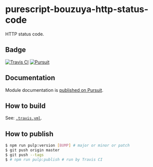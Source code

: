 # purescript-bouzuya-http-status-code

HTTP status code.

## Badge

[![Travis CI][travis-ci-badge]][travis-ci]
[![Pursuit][pursuit-badge]][pursuit]

## Documentation

Module documentation is [published on Pursuit][pursuit].

## How to build

See: [`.travis.yml`](.travis.yml).

## How to publish

```sh
$ npm run pulp:version [BUMP] # major or minor or patch
$ git push origin master
$ git push --tags
$ # npm run pulp:publish # run by Travis CI
```

[pursuit]: https://pursuit.purescript.org/packages/purescript-bouzuya-http-status-code
[pursuit-badge]: https://pursuit.purescript.org/packages/purescript-bouzuya-http-status-code/badge
[travis-ci]: https://travis-ci.org/bouzuya/purescript-bouzuya-http-status-code
[travis-ci-badge]: https://img.shields.io/travis/bouzuya/purescript-bouzuya-http-status-code.svg
